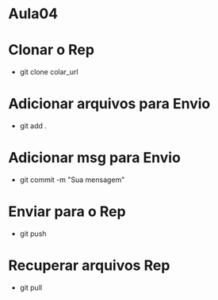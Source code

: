 # Aula04

# Clonar o Rep
- git clone colar_url

# Adicionar arquivos para Envio
- git add .

# Adicionar msg para Envio
- git commit -m "Sua mensagem"

# Enviar para o Rep 
- git push

# Recuperar arquivos Rep
- git pull